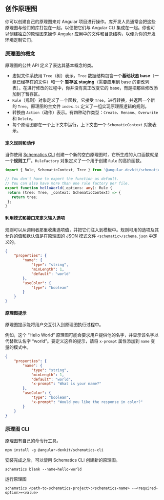 ## 创作原理图

你可以创建自己的原理图来对 Angular 项目进行操作。库开发人员通常会把这些原理图与他们的库打包在一起，以便把它们与 Angular CLI 集成在一起。你也可以创建独立的原理图来操作 Angular 应用中的文件和目录结构，以便为你的开发环境定制它们。

### 原理图的概念

原理图的公共 API 定义了表达其基本概念的类。

- 虚拟文件系统用 `Tree`（树）表示。`Tree` 数据结构包含一个**基础状态 base**（一组已经存在的文件）和一个 **暂存区 staging**（需要应用到 base 的更改列表）。在进行修改的过程中，你并没有真正改变它的 base，而是把那些修改添加到了暂存区。
- `Rule`（规则）对象定义了一个函数，它接受 `Tree`，进行转换，并返回一个新的 `Tree`。原理图的主文件 `index.ts` 定义了一组实现原理图逻辑的规则。
- 转换由 `Action`（动作）表示。有四种动作类型：`Create`、`Rename`、`Overwrite` 和 `Delete`。
- 每个原理图都在一个上下文中运行，上下文由一个 `SchematicContext` 对象表示。

#### 定义规则和动作

当你使用 [Schematics CLI](https://angular.cn/guide/schematics-authoring#cli) 创建一个新的空白原理图时，它所生成的入口函数就是一个**规则工厂**。`RuleFactory` 对象定义了一个用于创建 `Rule` 的高阶函数。

```typescript
import { Rule, SchematicContext, Tree } from '@angular-devkit/schematics';

// You don't have to export the function as default.
// You can also have more than one rule factory per file.
export function helloWorld(_options: any): Rule {
 return (tree: Tree, _context: SchematicContext) => {
   return tree;
 };
}
```

#### 利用模式和接口来定义输入选项

规则可以从调用者那里收集选项值，并把它们注入到模板中。规则可用的选项及其允许的值和默认值是在原理图的 JSON 模式文件 `<schematic>/schema.json` 中定义的。

```json
{
    "properties": {
        "name": {
            "type": "string",
            "minLength": 1,
            "default": "world"
        },
        "useColor": {
            "type": "boolean"
        }
    }
}
```

#### 原理图提示

原理图提示能将用户交互引入到原理图执行过程中。

例如，这个 “Hello World” 原理图可能会要求用户提供他的名字，并显示该名字以代替默认名字 “world”。要定义这样的提示，请将 `x-prompt` 属性添加到 `name` 变量的模式中。

```json
{
    "properties": {
        "name": {
            "type": "string",
            "minLength": 1,
            "default": "world",
            "x-prompt": "What is your name?"
        },
        "useColor": {
            "type": "boolean",
            "x-prompt": "Would you like the response in color?"
        }
    }
}
```

### 原理图 CLI

原理图有自己的命令行工具。

```scheme
npm install -g @angular-devkit/schematics-cli
```

安装完成之后，可以使用 Schematics CLI 创建新的原理图。

```shell
schematics blank --name=hello-world
```

运行原理图

```shell
schematics <path-to-schematics-project>:<schematics-name> --<required-option>=<value>
```

